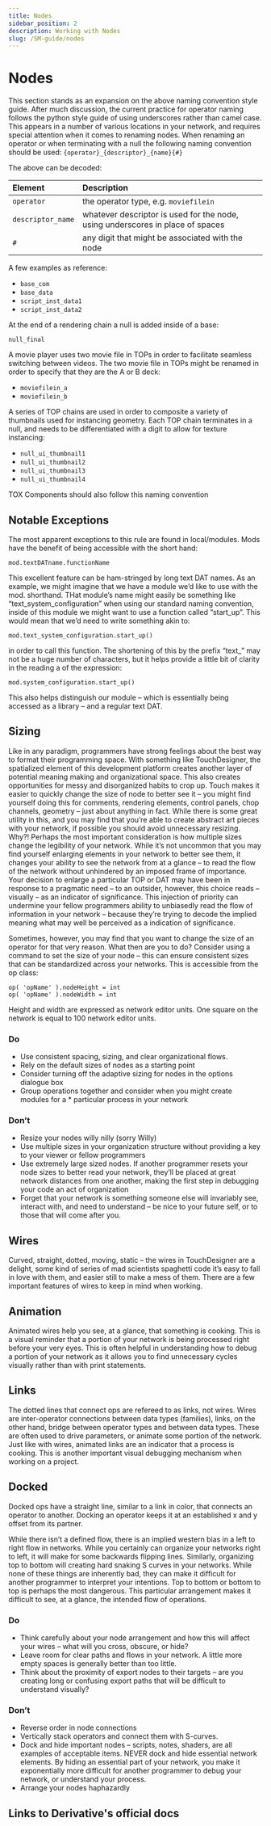 ```yaml
---
title: Nodes
sidebar_position: 2
description: Working with Nodes
slug: /SM-guide/nodes
---
```


# Nodes

This section stands as an expansion on the above naming convention style guide. After much discussion, the current practice for operator naming follows the python style guide of using underscores rather than camel case. This appears in a number of various locations in your network, and requires special attention when it comes to renaming nodes. When renaming an operator or when terminating with a null the following naming convention should be used: `{operator}_{descriptor}_{name}{#}`

The above can be decoded:

Element | Description |
:---    | :---        |
`operator`        | the operator type, e.g. `moviefilein`
`descriptor_name` | whatever descriptor is used for the node, using underscores in place of spaces
`#`               | any digit that might be associated with the node

A few examples as reference:

* `base_com`
* `base_data`
* `script_inst_data1`
* `script_inst_data2`

At the end of a rendering chain a null is added inside of a base:

`null_final`

A movie player uses two movie file in TOPs in order to facilitate seamless switching between videos. The two movie file in TOPs might be renamed in order to specify that they are the A or B deck:

* `moviefilein_a`
* `moviefilein_b`

A series of TOP chains are used in order to composite a variety of thumbnails used for instancing geometry. Each TOP chain terminates in a null, and needs to be differentiated with a digit to allow for texture instancing:

* `null_ui_thumbnail1`
* `null_ui_thumbnail2`
* `null_ui_thumbnail3`
* `null_ui_thumbnail4`

TOX Components should also follow this naming convention

## Notable Exceptions

The most apparent exceptions to this rule are found in local/modules. Mods have the benefit of being accessible with the short hand:

`mod.textDATname.functionName`

This excellent feature can be ham-stringed by long text DAT names. As an example, we might imagine that we have a module we’d like to use with the mod. shorthand. THat module’s name might easily be something like “text_system_configuration” when using our standard naming convention, inside of this module we might want to use a function called “start_up”. This would mean that we’d need to write something akin to:

`mod.text_system_configuration.start_up()`

in order to call this function. The shortening of this by the prefix “text_” may not be a huge number of characters, but it helps provide a little bit of clarity in the reading a of the expression:

`mod.system_configuration.start_up()`

This also helps distinguish our module – which is essentially being accessed as a library – and a regular text DAT.

## Sizing

Like in any paradigm, programmers have strong feelings about the best way to format their programming space. With something like TouchDesigner, the spatialized element of this development platform creates another layer of potential meaning making and organizational space. This also creates opportunities for messy and disorganized habits to crop up. Touch makes it easier to quickly change the size of node to better see it – you might find yourself doing this for comments, rendering elements, control panels, chop channels, geometry – just about anything in fact. While there is some great utility in this, and you may find that you’re able to create abstract art pieces with your network, if possible you should avoid unnecessary resizing. Why?! Perhaps the most important consideration is how multiple sizes change the legibility of your network. While it’s not uncommon that you may find yourself enlarging elements in your network to better see them, it changes your ability to see the network from at a glance – to read the flow of the network without unhindered by an imposed frame of importance. Your decision to enlarge a particular TOP or DAT may have been in response to a pragmatic need – to an outsider, however, this choice reads – visually – as an indicator of significance. This injection of priority can undermine your fellow programmers ability to unbiasedly read the flow of information in your network – because they’re trying to decode the implied meaning what may well be perceived as a indication of significance.

Sometimes, however, you may find that you want to change the size of an operator for that very reason. What then are you to do? Consider using a command to set the size of your node – this can ensure consistent sizes that can be standardized across your networks. This is accessible from the op class:

`op( 'opName' ).nodeHeight = int`  
`op( 'opName' ).nodeWidth = int`

Height and width are expressed as network editor units. One square on the network is equal to 100 network editor units.

### Do

* Use consistent spacing, sizing, and clear organizational flows.
* Rely on the default sizes of nodes as a starting point
* Consider turning off the adaptive sizing for nodes in the options dialogue box
* Group operations together and consider when you might create modules for a * particular process in your network

### Don’t

* Resize your nodes willy nilly (sorry Willy)
* Use multiple sizes in your organization structure without providing a key to your viewer or fellow programmers
* Use extremely large sized nodes. If another programmer resets your node sizes to better read your network, they’ll be placed at great network distances from one another, making the first step in debugging your code an act of organization
* Forget that your network is something someone else will invariably see, interact with, and need to understand – be nice to your future self, or to those that will come after you.

## Wires

Curved, straight, dotted, moving, static – the wires in TouchDesigner are a delight, some kind of series of mad scientists spaghetti code it’s easy to fall in love with them, and easier still to make a mess of them. There are a few important features of wires to keep in mind when working.

## Animation

Animated wires help you see, at a glance, that something is cooking. This is a visual reminder that a portion of your network is being processed right before your very eyes. This is often helpful in understanding how to debug a portion of your network as it allows you to find unnecessary cycles visually rather than with print statements.

## Links

The dotted lines that connect ops are refereed to as links, not wires. Wires are inter-operator connections between data types (families), links, on the other hand, bridge between operator types and between data types. These are often used to drive parameters, or animate some portion of the network. Just like with wires, animated links are an indicator that a process is cooking. This is another important visual debugging mechanism when working on a project.

## Docked

Docked ops have a straight line, similar to a link in color, that connects an operator to another. Docking an operator keeps it at an established x and y offset from its partner.

While there isn’t a defined flow, there is an implied western bias in a left to right flow in networks. While you certainly can organize your networks right to left, it will make for some backwards flipping lines. Similarly, organizing top to bottom will creating hard snaking S curves in your networks. While none of these things are inherently bad, they can make it difficult for another programmer to interpret your intentions. Top to bottom or bottom to top is perhaps the most dangerous. This particular arrangement makes it difficult to see, at a glance, the intended flow of operations.

### Do

* Think carefully about your node arrangement and how this will affect your wires – what will you cross, obscure, or hide?
* Leave room for clear paths and flows in your network. A little more empty spaces is generally better than too little.
* Think about the proximity of export nodes to their targets – are you creating long or confusing export paths that will be difficult to understand visually?

### Don’t

* Reverse order in node connections
* Vertically stack operators and connect them with S-curves.
* Dock and hide important nodes – scripts, notes, shaders, are all examples of acceptable items. NEVER dock and hide essential network elements. By hiding an essential part of your network, you make it exponentially more difficult for another programmer to debug your network, or understand your process.
* Arrange your nodes haphazardly

## Links to Derivative's official docs

<!-- links -->